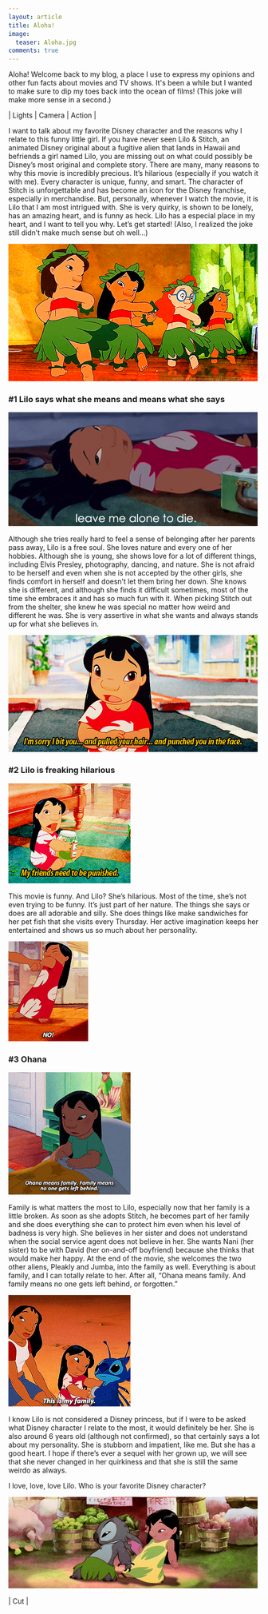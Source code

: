 ```yaml
---
layout: article
title: Aloha!
image:
  teaser: Aloha.jpg
comments: true
---
```

Aloha! Welcome back to my blog, a place I use to express my opinions and other fun facts about movies and TV shows. It's been a while but I wanted to make sure to dip my toes back into the ocean of films! (This joke will make more sense in a second.)

<p class="tagline">
    &#124;   Lights   &#124;   Camera   &#124;   Action   &#124;

</p>

I want to talk about my favorite Disney character and the reasons why I relate to this funny little girl. If you have never seen Lilo & Stitch, an animated Disney original about a fugitive alien that lands in Hawaii and befriends a girl named Lilo, you are missing out on what could possibly be Disney’s most original and complete story. There are many, many reasons to why this movie is incredibly precious. It’s hilarious (especially if you watch it with me). Every character is unique, funny, and smart. The character of Stitch is unforgettable and has become an icon for the Disney franchise, especially in merchandise. But, personally, whenever I watch the movie, it is Lilo that I am most intrigued with. She is very quirky, is shown to be lonely, has an amazing heart, and is funny as heck. Lilo has a especial place in my heart, and I want to tell you why. Let’s get started! (Also, I realized the joke still didn’t make much sense but oh well…)

<img class="img-center" src="/images/Lilo5.gif"/>

<h3>#1 Lilo says what she means and means what she says </h3>

<img class="img-center" src="/images/Lilo.gif"/>

Although she tries really hard to feel a sense of belonging after her parents pass away, Lilo is a free soul. She loves nature and every one of her hobbies. Although she is young, she shows love for a lot of different things, including Elvis Presley, photography, dancing, and nature. She is not afraid to be herself and even when she is not accepted by the other girls, she finds comfort in herself and doesn’t let them bring her down. She knows she is different, and although she finds it difficult sometimes, most of the time she embraces it and has so much fun with it. When picking Stitch out from the shelter, she knew he was special no matter how weird and different he was. She is very assertive in what she wants and always stands up for what she believes in. 

<img class="img-center" src="/images/Lilo6.gif"/>

<h3>#2 Lilo is freaking hilarious </h3>

<img class="img-center" src="/images/Lilo3.gif"/>

This movie is funny. And Lilo? She’s hilarious. Most of the time, she’s not even trying to be funny. It’s just part of her nature. The things she says or does are all adorable and silly. She does things like make sandwiches for her pet fish that she visits every Thursday. Her active imagination keeps her entertained and shows us so much about her personality. 

<img class="img-center" src="/images/Lilo4.gif"/>

<h3>#3 Ohana </h3>

<img class="img-center" src="/images/Lilo2.gif"/>

Family is what matters the most to Lilo, especially now that her family is a little broken. As soon as she adopts Stitch, he becomes part of her family and she does everything she can to protect him even when his level of badness is very high. She believes in her sister and does not understand when the social service agent does not believe in her. She wants Nani (her sister) to be with David (her on-and-off boyfriend) because she thinks that would make her happy. At the end of the movie, she welcomes the two other aliens, Pleakly and Jumba, into the family as well. Everything is about family, and I can totally relate to her. After all, “Ohana means family. And family means no one gets left behind, or forgotten.” 

<img class="img-center" src="/images/Lilo7.gif"/>

I know Lilo is not considered a Disney princess, but if I were to be asked what Disney character I relate to the most, it would definitely be her. She is also around 6 years old (although not confirmed), so that certainly says a lot about my personality. She is stubborn and impatient, like me. But she has a good heart. I hope if there’s ever a sequel with her grown up, we will see that she never changed in her quirkiness and that she is still the same weirdo as always. 

I love, love, love Lilo. Who is your favorite Disney character?

<img class="img-center" src="/images/Lilo8.gif"/>

<p class="tagline">
    &#124;   Cut   &#124;
</p>
